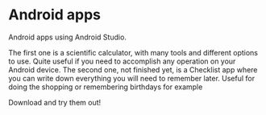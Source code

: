 # Android apps

Android apps using Android Studio.

The first one is a scientific calculator, with many tools and different options to use. Quite useful if you need to accomplish any operation on your Android device.
The second one, not finished yet, is a Checklist app where you can write down everything you will need to remember later. Useful for doing the shopping or remembering birthdays for example

Download and try them out!
